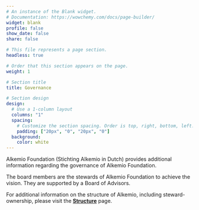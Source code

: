 ```yaml
---
# An instance of the Blank widget.
# Documentation: https://wowchemy.com/docs/page-builder/
widget: blank
profile: false
show_date: false
share: false

# This file represents a page section.
headless: true

# Order that this section appears on the page.
weight: 1

# Section title
title: Governance

# Section design
design:
  # Use a 1-column layout
  columns: "1"
  spacing:
    # Customize the section spacing. Order is top, right, bottom, left.
    padding: ["20px", "0", "20px", "0"]
  background:
    color: white
---
```

Alkemio Foundation (Stichting Alkemio in Dutch) provides additional information regarding the governance of Alkemio Foundation. 

The board members are the stewards of Alkemio Foundation to achieve the vision. They are supported by a Board of Advisors.

For additional information on the structure of Alkemio, including steward-ownership, please visit the **[Structure](./structure)** page. 
